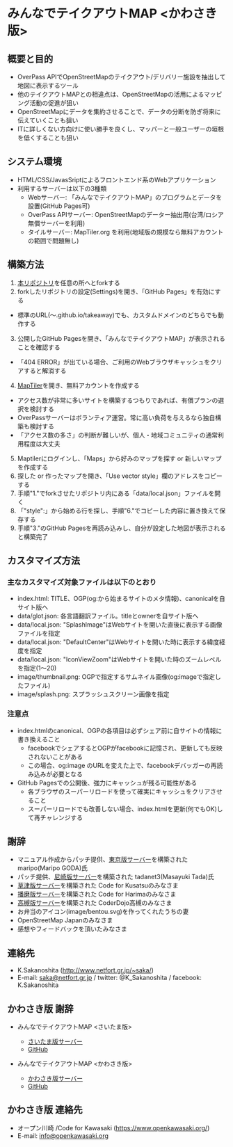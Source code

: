 # みんなでテイクアウトMAP <かわさき版>

## 概要と目的
* OverPass APIでOpenStreetMapのテイクアウト/デリバリー施設を抽出して地図に表示するツール
* 他のテイクアウトMAPとの相違点は、OpenStreetMapの活用によるマッピング活動の促進が狙い
* OpenStreetMapにデータを集約させることで、データの分断を防ぎ将来に伝えていくことも狙い
* ITに詳しくない方向けに使い勝手を良くし、マッパーと一般ユーザーの垣根を低くすることも狙い

## システム環境
* HTML/CSS/JavasSriptによるフロントエンド系のWebアプリケーション
* 利用するサーバーは以下の3種類
  * Webサーバー: 「みんなでテイクアウトMAP」のプログラムとデータを設置(GitHub Pages可)
  * OverPass APIサーバー: OpenStreetMapのデーター抽出用(台湾/ロシア無償サーバーを利用)
  * タイルサーバー: MapTiler.org を利用(地域版の規模なら無料アカウントの範囲で問題無し)

## 構築方法
1. [本リポジトリ](https://github.com/K-Sakanoshita/takeaway)を任意の所へとforkする
2. forkしたリポジトリの設定(Settings)を開き、「GitHub Pages」を有効にする
  - 標準のURL(～.github.io/takeaway)でも、カスタムドメインのどちらでも動作する
3. 公開したGitHub Pagesを開き、「みんなでテイクアウトMAP」が表示されることを確認する
  - 「404 ERROR」が出ている場合、ご利用のWebブラウザキャッシュをクリアすると解消する
4. [MapTiler](https://www.maptiler.com/)を開き、無料アカウントを作成する
  - アクセス数が非常に多いサイトを構築するつもりであれば、有償プランの選択を検討する
  - OverPassサーバーはボランティア運営。常に高い負荷を与えるなら独自構築も検討する
  - 「アクセス数の多さ」の判断が難しいが、個人・地域コミュニティの通常利用程度は大丈夫
5. Maptilerにログインし、「Maps」から好みのマップを探す or 新しいマップを作成する
6. 探した or 作ったマップを開き、「Use vector style」欄のアドレスをコピーする
7. 手順"1."でforkさせたリポジトリ内にある「data/local.json」ファイルを開く
8. 「"style":」から始める行を探し、手順"6."でコピーした内容に置き換えて保存する
9. 手順"3."のGitHub Pagesを再読み込みし、自分が設定した地図が表示されると構築完了

## カスタマイズ方法
### 主なカスタマイズ対象ファイルは以下のとおり
* index.html: TITLE、OGP(og:から始まるサイトのメタ情報)、canonicalを自サイト版へ
* data/glot.json: 各言語翻訳ファイル。titleとownerを自サイト版へ
* data/local.json: "SplashImage"はWebサイトを開いた直後に表示する画像ファイルを指定
* data/local.json: "DefaultCenter"はWebサイトを開いた時に表示する緯度経度を指定
* data/local.json: "IconViewZoom"はWebサイトを開いた時のズームレベルを指定(1～20)
* image/thumbnail.png: OGPで指定するサムネイル画像(og:imageで指定したファイル)
* image/splash.png: スプラッシュスクリーン画像を指定

### 注意点
* index.htmlのcanonical、OGPの各項目は必ずシェア前に自サイトの情報に書き換えること
  * facebookでシェアするとOGPがfacebookに記憶され、更新しても反映されないことがある
  * この場合、og:image のURLを変えた上で、facebookデバッガーの再読み込みが必要となる 
* GitHub Pagesでの公開後、強力にキャッシュが残る可能性がある
  * 各ブラウザのスーパーリロードを使って確実にキャッシュをクリアさせること
  * スーパーリロードでも改善しない場合、index.htmlを更新(何でもOK)して再チャレンジする
  
## 謝辞
* マニュアル作成からパッチ提供、[東京版サーバー](https://maripo.org/takeaway_tokyo/)を構築された maripo(Maripo GODA)氏
* パッチ提供、[尼崎版サーバー](https://codeforamagasaki.github.io/takeaway/)を構築された  tadanet3(Masayuki Tada)氏
* [草津版サーバー](https://kusatsu.5374.jp/takeaway/)を構築された Code for Kusatsuのみなさま
* [播磨版サーバー](https://codeforharima.github.io/takeaway/)を構築された Code for Harimaのみなさま
* [高槻版サーバー](https://coderdojotakatsuki.github.io/takeaway/)を構築された CoderDojo高槻のみなさま
* お弁当のアイコン(image/bentou.svg)を作ってくれたうちの妻
* OpenStreetMap Japanのみなさま
* 感想やフィードバックを頂いたみなさま

## 連絡先
* K.Sakanoshita (http://www.netfort.gr.jp/~saka/)
* E-mail: saka@netfort.gr.jp / twitter: @K_Sakanoshita / facebook: K.Sakanoshita

## かわさき版 謝辞

* みんなでテイクアウトMAP <さいたま版>
  - [さいたま版サーバー](https://otkzh.github.io/takeaway/)
  - [GitHub](https://github.com/otkzh/takeaway)

* みんなでテイクアウトMAP <かわさき版>
  - [かわさき版サーバー](https://openkawasaki.github.io/takeaway/)
  - [GitHub](https://github.com/openkawasaki/takeaway/)

## かわさき版 連絡先

* オープン川崎 /Code for Kawasaki (https://www.openkawasaki.org/)
* E-mail: info@openkawasaki.org
